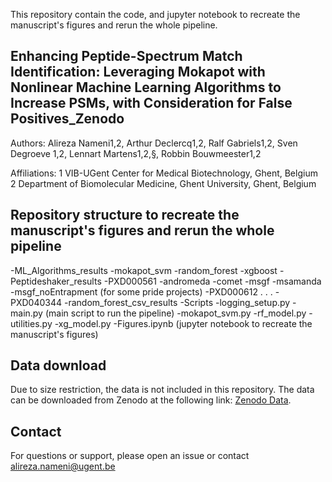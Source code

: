 
This repository contain the code, and jupyter notebook to recreate the manuscript's figures and rerun the whole pipeline.

## Enhancing Peptide-Spectrum Match Identification: Leveraging Mokapot with Nonlinear Machine Learning Algorithms to Increase PSMs, with Consideration for False Positives_Zenodo

Authors: Alireza Nameni1,2, Arthur Declercq1,2, Ralf Gabriels1,2, Sven Degroeve 1,2, Lennart Martens1,2,§, Robbin Bouwmeester1,2

Affiliations:
1  VIB-UGent Center for Medical Biotechnology, Ghent, Belgium
2  Department of Biomolecular Medicine, Ghent University, Ghent,  Belgium

## Repository structure to recreate the manuscript's figures and rerun the whole pipeline
-ML_Algorithms_results
    -mokapot_svm
    -random_forest
    -xgboost
-Peptideshaker_results
    -PXD000561
        -andromeda
        -comet
        -msgf
        -msamanda
        -msgf_noEntrapment (for some pride projects)
    -PXD000612
    .
    .
    .
    -PXD040344
-random_forest_csv_results
-Scripts
    -logging_setup.py
    -main.py (main script to run the pipeline)
    -mokapot_svm.py
    -rf_model.py
    -utilities.py
    -xg_model.py
-Figures.ipynb (jupyter notebook to recreate the manuscript's figures)

## Data download
Due to size restriction, the data is not included in this repository. The data can be downloaded from Zenodo at the following link: [Zenodo Data](https://zenodo.org/record/1).

## Contact
For questions or support, please open an issue or contact alireza.nameni@ugent.be